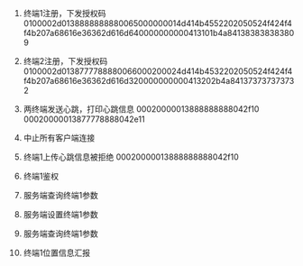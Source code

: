1. 终端1注册，下发授权码
0100002d0138888888880065000000014d414b4552202050524f424f4f4b207a68616e36362d616d640000000000413101b4a841383838383809
2. 终端2注册，下发授权码
0100002d0138777788880066000200024d414b4532202050524f424f4f4b207a68616e36362d616d320000000000413202b4a841373737373732
3. 两终端发送心跳，打印心跳信息
00020000013888888888042f10
00020000013877778888042e11
4. 中止所有客户端连接

5. 终端1上传心跳信息被拒绝
00020000013888888888042f10
6. 终端1鉴权

7. 服务端查询终端1参数

8. 服务端设置终端1参数
9. 服务端查询终端1参数
10. 终端1位置信息汇报

